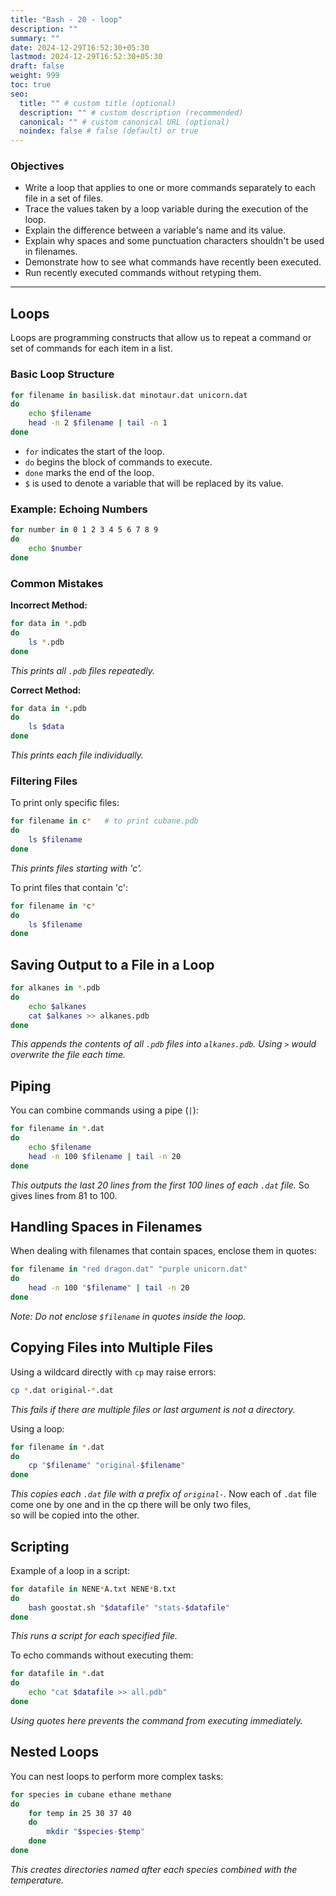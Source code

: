 ```yaml
---
title: "Bash - 20 - loop"
description: ""
summary: ""
date: 2024-12-29T16:52:30+05:30
lastmod: 2024-12-29T16:52:30+05:30
draft: false
weight: 999
toc: true
seo:
  title: "" # custom title (optional)
  description: "" # custom description (recommended)
  canonical: "" # custom canonical URL (optional)
  noindex: false # false (default) or true
---
```



### Objectives
- Write a loop that applies to one or more commands separately to each file in a set of files.
- Trace the values taken by a loop variable during the execution of the loop.
- Explain the difference between a variable's name and its value.
- Explain why spaces and some punctuation characters shouldn't be used in filenames.
- Demonstrate how to see what commands have recently been executed.
- Run recently executed commands without retyping them.

---

## Loops

Loops are programming constructs that allow us to repeat a command or set of commands for each item in a list.

### Basic Loop Structure
```bash {frame="none"}
for filename in basilisk.dat minotaur.dat unicorn.dat
do
    echo $filename
    head -n 2 $filename | tail -n 1
done
```
- `for` indicates the start of the loop.
- `do` begins the block of commands to execute.
- `done` marks the end of the loop.
- `$` is used to denote a variable that will be replaced by its value.

### Example: Echoing Numbers
```bash {frame="none"}
for number in 0 1 2 3 4 5 6 7 8 9
do
    echo $number
done
```

### Common Mistakes
**Incorrect Method:**
```bash {frame="none"}
for data in *.pdb
do
    ls *.pdb
done
```
*This prints all `.pdb` files repeatedly.*

**Correct Method:**
```bash {frame="none"}
for data in *.pdb
do
    ls $data
done
```
*This prints each file individually.*

### Filtering Files
To print only specific files:
```bash {frame="none"}
for filename in c*   # to print cubane.pdb
do
    ls $filename
done
```
*This prints files starting with 'c'.*

To print files that contain 'c':
```bash {frame="none"}
for filename in *c*
do
    ls $filename
done
```

## Saving Output to a File in a Loop
```bash {frame="none"}
for alkanes in *.pdb
do
    echo $alkanes
    cat $alkanes >> alkanes.pdb
done
```
*This appends the contents of all `.pdb` files into `alkanes.pdb`. Using `>` would overwrite the file each time.*

## Piping
You can combine commands using a pipe (`|`):
```bash {frame="none"}
for filename in *.dat
do
    echo $filename
    head -n 100 $filename | tail -n 20
done
```
*This outputs the last 20 lines from the first 100 lines of each `.dat` file.* So gives lines from 81 to 100.

## Handling Spaces in Filenames
When dealing with filenames that contain spaces, enclose them in quotes:
```bash {frame="none"}
for filename in "red dragon.dat" "purple unicorn.dat"
do
    head -n 100 "$filename" | tail -n 20
done
```
*Note: Do not enclose `$filename` in quotes inside the loop.*

## Copying Files into Multiple Files
Using a wildcard directly with `cp` may raise errors:
```bash {frame="none"}
cp *.dat original-*.dat
```
*This fails if there are multiple files or last argument is not a directory.*

Using a loop:
```bash {frame="none"}
for filename in *.dat
do
    cp "$filename" "original-$filename"
done
```
*This copies each `.dat` file with a prefix of `original-`.*
Now each of `.dat` file come one by one and in the cp there will be only two files,   
so will be copied into the other.


## Scripting
Example of a loop in a script:
```bash {frame="none"}
for datafile in NENE*A.txt NENE*B.txt
do
    bash goostat.sh "$datafile" "stats-$datafile"
done
```
*This runs a script for each specified file.*

To echo commands without executing them:
```bash {frame="none"}
for datafile in *.dat
do
    echo "cat $datafile >> all.pdb"
done
```
*Using quotes here prevents the command from executing immediately.*

## Nested Loops
You can nest loops to perform more complex tasks:
```bash {frame="none"}
for species in cubane ethane methane
do
    for temp in 25 30 37 40
    do
        mkdir "$species-$temp"
    done
done
```
*This creates directories named after each species combined with the temperature.*
